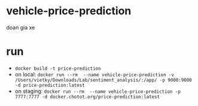 # vehicle-price-prediction
doan gia xe

# run

- ```docker build -t price-prediction```
- on local: ```docker run --rm  --name vehicle-price-prediction -v /Users/vietky/Downloads/Lab/sentiment_analysis/:/app/ -p 9000:9000 -d price-prediction:latest```
- on staging: ```docker run --rm  --name vehicle-price-prediction -p 7777:7777 -d docker.chotot.org/price-prediction:latest```